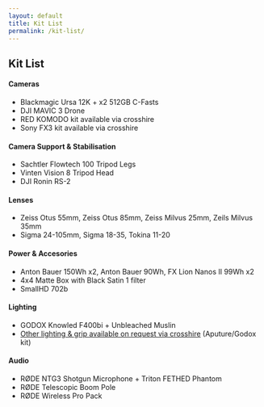 ```yaml
---
layout: default
title: Kit List
permalink: /kit-list/
---
```


<div class="container mt-5 pt-5">
  <h2 class="mb-4">Kit List</h2>

  <div class="mb-5">
    <h4 class="text-uppercase text-muted border-bottom pb-2">Cameras</h4>
    <ul class="list-unstyled mt-3">
      <li>Blackmagic Ursa 12K + x2 512GB C-Fasts</li>
      <li>DJI MAVIC 3 Drone</li>
      <li>RED KOMODO kit available via crosshire</li>
      <li>Sony FX3 kit available via crosshire</li>
    </ul>
  </div>
  
  <div class="mb-5">
    <h4 class="text-uppercase text-muted border-bottom pb-2">Camera Support & Stabilisation</h4>
    <ul class="list-unstyled mt-3">
      <li>Sachtler Flowtech 100 Tripod Legs</li>
      <li>Vinten Vision 8 Tripod Head</li>
      <li>DJI Ronin RS-2</li>
    </ul>
  </div>

  <div class="mb-5">
    <h4 class="text-uppercase text-muted border-bottom pb-2">Lenses</h4>
    <ul class="list-unstyled mt-3">
      <li>Zeiss Otus 55mm, Zeiss Otus 85mm, Zeiss Milvus 25mm, Zeils Milvus 35mm</li>
      <li>Sigma 24-105mm, Sigma 18-35, Tokina 11-20</li>
    </ul>
  </div>

  <div class="mb-5">
    <h4 class="text-uppercase text-muted border-bottom pb-2">Power & Accesories</h4>
    <ul class="list-unstyled mt-3">
      <li>Anton Bauer 150Wh x2, Anton Bauer 90Wh, FX Lion Nanos II 99Wh x2</li>
      <li>4x4 Matte Box with Black Satin 1 filter</li>
      <li>SmallHD 702b</li>
    </ul>
  </div>

  <div class="mb-5">
    <h4 class="text-uppercase text-muted border-bottom pb-2">Lighting</h4>
    <ul class="list-unstyled mt-3">
      <li>GODOX Knowled F400bi + Unbleached Muslin</li>
      <li><u>Other lighting & grip available on request via crosshire</u> (Aputure/Godox kit)</li>
    </ul>
  </div>

  <div class="mb-5">
    <h4 class="text-uppercase text-muted border-bottom pb-2">Audio</h4>
    <ul class="list-unstyled mt-3">
      <li>RØDE NTG3 Shotgun Microphone + Triton FETHED Phantom</li>
      <li>RØDE Telescopic Boom Pole</li>
      <li>RØDE Wireless Pro Pack</li>
    </ul>
  </div>

</div>
